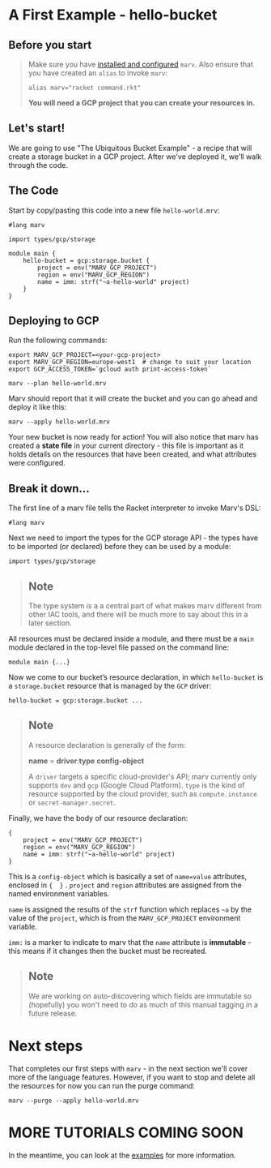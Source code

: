 # A First Example - hello-bucket

## Before you start

> Make sure you have [installed and configured](../installation.md) `marv`.
> Also ensure that you have created an `alias` to invoke `marv`:
>     
>     alias marv="racket command.rkt"
> **You will need a GCP project that you can create your resources in.**

## Let's start!

We are going to use "The Ubiquitous Bucket Example" - a recipe that will create
a storage bucket in a GCP project. After we've deployed it, we'll walk through
the code.

## The Code
Start by copy/pasting this code into a new file `hello-world.mrv`:

```
#lang marv

import types/gcp/storage

module main {
    hello-bucket = gcp:storage.bucket {
        project = env("MARV_GCP_PROJECT")
        region = env("MARV_GCP_REGION")
        name = imm: strf("~a-hello-world" project)
    }
}
```

## Deploying to GCP
 Run the following commands:

    export MARV_GCP_PROJECT=<your-gcp-project>
    export MARV_GCP_REGION=europe-west1  # change to suit your location
    export GCP_ACCESS_TOKEN=`gcloud auth print-access-token`
    
    marv --plan hello-world.mrv

Marv should report that it will create the bucket and you can go ahead and deploy it like this:

    marv --apply hello-world.mrv

Your new bucket is now ready for action! You will also notice that marv has created a **state file** in your current directory - this file is important as it holds details on the resources that have been created, and what attributes were configured.

## Break it down...

The first line of a marv file  tells the Racket interpreter to invoke Marv's DSL:

    #lang marv

Next we need to import the types for the GCP storage API - the types have to be imported (or declared) before they can be used by a module:

    import types/gcp/storage


> ## Note
> The type system is a a central part of what makes marv different from other IAC tools, and there will be much more to say about this in a later section.

All resources must be declared inside a module, and there must be a `main` module declared in the top-level file passed on the command line:

    module main {...}


Now we come to our bucket’s resource declaration,  in which `hello-bucket`  is a `storage.bucket` resource that is managed by the `GCP` driver:

    hello-bucket = gcp:storage.bucket ...

> ## Note
> A resource declaration is generally of the form:
> 
>   **name** = **driver**:**type** **config-object**
>   
> A `driver` targets a specific cloud-provider's API; marv currently only supports `dev` and `gcp` (Google Cloud Platform).  `type` is the kind of resource supported by the cloud provider, such as `compute.instance` or `secret-manager.secret`.

Finally, we have the body of our resource declaration:

```
{
    project = env("MARV_GCP_PROJECT")
    region = env("MARV_GCP_REGION")
    name = imm: strf("~a-hello-world" project)
}
```

This is a `config-object` which is basically a set of `name=value` attributes, enclosed in `{  }` . `project` and `region` attributes are assigned from the named environment variables. 

`name` is assigned the results of the `strf` function which replaces `~a` by the
value of the `project`, which is from the `MARV_GCP_PROJECT` environment
variable.

`imm:` is a marker to indicate to marv that the `name` attribute is **immutable** -  this means if it changes then the bucket must be recreated.

> ## Note
> We are working on auto-discovering which fields are immutable so (hopefully) you won't need to do as much of this manual tagging in a future release.

# Next steps

That completes our first steps with `marv` - in the next section we'll cover more of the language features. However, if you want to stop and delete all the resources for now you can run the purge command:

    marv --purge --apply hello-world.mrv

# MORE TUTORIALS COMING SOON

In the meantime, you can look at the [examples](https://github.com/marvlogic/marv/tree/main/examples/gcp) for more information.